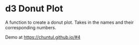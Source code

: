 # d3 Donut Plot

A function to create a donut plot. Takes in the names and their corresponding numbers.

Demo at https://chuntul.github.io/#4